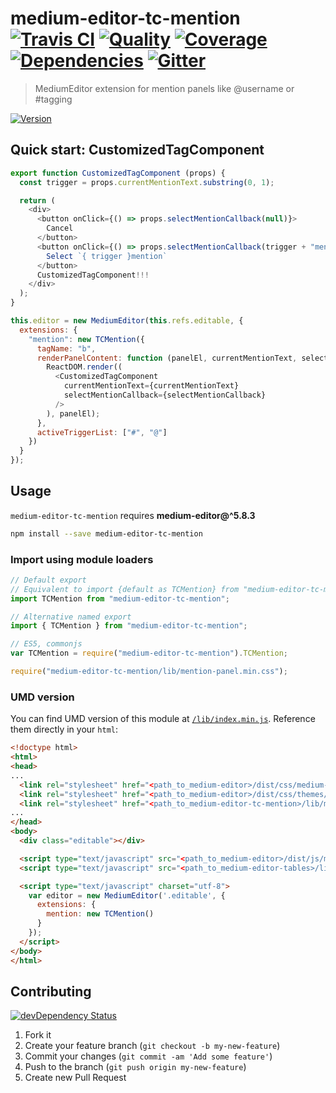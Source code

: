 # medium-editor-tc-mention [![Travis CI][travis-image]][travis-url] [![Quality][codeclimate-image]][codeclimate-url] [![Coverage][codeclimate-coverage-image]][codeclimate-coverage-url] [![Dependencies][gemnasium-image]][gemnasium-url] [![Gitter][gitter-image]][gitter-url]
> MediumEditor extension for mention panels like @username or #tagging

[![Version][npm-image]][npm-url]


## Quick start: CustomizedTagComponent

```js
export function CustomizedTagComponent (props) {
  const trigger = props.currentMentionText.substring(0, 1);

  return (
    <div>
      <button onClick={() => props.selectMentionCallback(null)}>
        Cancel
      </button>
      <button onClick={() => props.selectMentionCallback(trigger + "mention")}>
        Select `{ trigger }mention`
      </button>
      CustomizedTagComponent!!!
    </div>
  );
}

this.editor = new MediumEditor(this.refs.editable, {
  extensions: {
    "mention": new TCMention({
      tagName: "b",
      renderPanelContent: function (panelEl, currentMentionText, selectMentionCallback) {
        ReactDOM.render((
          <CustomizedTagComponent
            currentMentionText={currentMentionText}
            selectMentionCallback={selectMentionCallback}
          />
        ), panelEl);
      },
      activeTriggerList: ["#", "@"]
    })
  }
});
```


## Usage

`medium-editor-tc-mention` requires __medium-editor@^5.8.3__

```sh
npm install --save medium-editor-tc-mention
```

### Import using module loaders

```js
// Default export
// Equivalent to import {default as TCMention} from "medium-editor-tc-mention";
import TCMention from "medium-editor-tc-mention";

// Alternative named export
import { TCMention } from "medium-editor-tc-mention";

// ES5, commonjs
var TCMention = require("medium-editor-tc-mention").TCMention;

require("medium-editor-tc-mention/lib/mention-panel.min.css");
```

### UMD version

You can find UMD version of this module at [`/lib/index.min.js`](https://github.com/tomchentw/medium-editor-tc-mention/blob/master/lib/index.min.js). Reference them directly in your `html`:

```html
<!doctype html>
<html>
<head>
...
  <link rel="stylesheet" href="<path_to_medium-editor>/dist/css/medium-editor.css" />
  <link rel="stylesheet" href="<path_to_medium-editor>/dist/css/themes/default.css" />
  <link rel="stylesheet" href="<path_to_medium-editor-tc-mention>/lib/mention-panel.min.css" />
...
</head>
<body>
  <div class="editable"></div>

  <script type="text/javascript" src="<path_to_medium-editor>/dist/js/medium-editor.js"></script>
  <script type="text/javascript" src="<path_to_medium-editor-tables>/lib/index.min.js"></script>

  <script type="text/javascript" charset="utf-8">
    var editor = new MediumEditor('.editable', {
      extensions: {
        mention: new TCMention()
      }
    });
  </script>
</body>
</html>
```


## Contributing

[![devDependency Status][david-dm-image]][david-dm-url]

1. Fork it
2. Create your feature branch (`git checkout -b my-new-feature`)
3. Commit your changes (`git commit -am 'Add some feature'`)
4. Push to the branch (`git push origin my-new-feature`)
5. Create new Pull Request


[npm-image]: https://img.shields.io/npm/v/medium-editor-tc-mention.svg?style=flat-square
[npm-url]: https://www.npmjs.org/package/medium-editor-tc-mention

[travis-image]: https://img.shields.io/travis/tomchentw/medium-editor-tc-mention.svg?style=flat-square
[travis-url]: https://travis-ci.org/tomchentw/medium-editor-tc-mention
[codeclimate-image]: https://img.shields.io/codeclimate/github/tomchentw/medium-editor-tc-mention.svg?style=flat-square
[codeclimate-url]: https://codeclimate.com/github/tomchentw/medium-editor-tc-mention
[codeclimate-coverage-image]: https://img.shields.io/codeclimate/coverage/github/tomchentw/medium-editor-tc-mention.svg?style=flat-square
[codeclimate-coverage-url]: https://codeclimate.com/github/tomchentw/medium-editor-tc-mention
[gemnasium-image]: https://img.shields.io/gemnasium/tomchentw/medium-editor-tc-mention.svg?style=flat-square
[gemnasium-url]: https://gemnasium.com/tomchentw/medium-editor-tc-mention
[gitter-image]: https://badges.gitter.im/Join%20Chat.svg
[gitter-url]: https://gitter.im/tomchentw/medium-editor-tc-mention?utm_source=badge&utm_medium=badge&utm_campaign=pr-badge&utm_content=badge
[david-dm-image]: https://img.shields.io/david/dev/tomchentw/medium-editor-tc-mention.svg?style=flat-square
[david-dm-url]: https://david-dm.org/tomchentw/medium-editor-tc-mention#info=devDependencies
